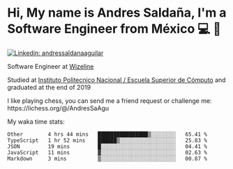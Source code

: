 # Hi, My name is Andres Saldaña, I'm a Software Engineer from México :computer: :boy:

[![Linkedin: andressaldanaaguilar](https://img.shields.io/badge/-andressaldanaaguilar-blue?style=flat-square&logo=Linkedin&logoColor=white&link=https://www.linkedin.com/in/thaianebraga/)](https://www.linkedin.com/in/andressaldanaaguilar)

<p>Software Engineer at <a href="https://www.wizeline.com/">Wizeline</a></p>
<p>Studied at <a href="https://en.wikipedia.org/wiki/ESCOM">Instituto Politecnico Nacional / Escuela Superior de Cómputo</a> and graduated at the end of 2019</p>
<p>I like playing chess, you can send me a friend request or challenge me: https://lichess.org/@/AndresSaAgu</p>

<p> My waka time stats: </p>

<!--START_SECTION:waka-->
```text
Other        4 hrs 44 mins   ████████████████▒░░░░░░░░   65.41 % 
TypeScript   1 hr 52 mins    ██████▒░░░░░░░░░░░░░░░░░░   25.83 % 
JSON         19 mins         █░░░░░░░░░░░░░░░░░░░░░░░░   04.41 % 
JavaScript   11 mins         ▓░░░░░░░░░░░░░░░░░░░░░░░░   02.63 % 
Markdown     3 mins          ▒░░░░░░░░░░░░░░░░░░░░░░░░   00.87 % 
```
<!--END_SECTION:waka-->
